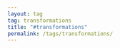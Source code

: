 ```yaml
---
layout: tag
tag: transformations
title: "#transformations"
permalink: /tags/transformations/
---
```

